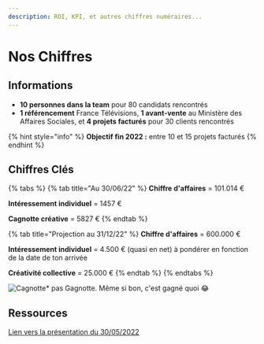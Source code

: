 ```yaml
---
description: ROI, KPI, et autres chiffres numéraires...
---
```


# Nos Chiffres

## Informations

* **10 personnes dans la team** pour 80 candidats rencontrés
* **1 référencement** France Télévisions, **1 avant-vente** au Ministère des Affaires Sociales, et **4 projets facturés** pour 30 clients rencontrés

{% hint style="info" %}
**Objectif fin 2022 :** entre 10 et 15 projets facturés
{% endhint %}

## Chiffres Clés

{% tabs %}
{% tab title="Au 30/06/22" %}
**Chiffre d'affaires** = 101.014 €​

**Intéressement​ individuel** = 1457 €​

**Cagnotte créative** = 5827 €​
{% endtab %}

{% tab title="Projection au 31/12/22" %}
**Chiffre d'affaires** = 600.000 €​

**Intéressement individuel** = 4.500 € (quasi en net)​ à pondérer en fonction de la date de ton arrivée

**Créativité​ collective** = 25.000 €​
{% endtab %}
{% endtabs %}

![Cagnotte\* pas Gagnotte. Même si bon, c'est gagné quoi 😂](<../../.gitbook/assets/Capture d’écran 2022-06-03 à 18.07.04.png>)

## Ressources

[Lien vers la présentation du 30/05/2022](https://yeitafr.sharepoint.com/:p:/s/Communaute/EdOaDx85pH5Cup5sgJYpsGQBNMAH7NMRgba51PKLCijl-w?e=6bOrdb)
